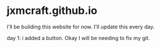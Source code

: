 # jxmcraft.github.io
I'll be building this website for now. I'll update this every day.

day 1: i added a button. Okay I will be needing to fix my git.
